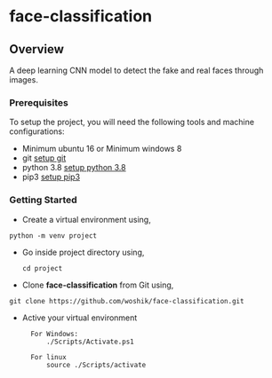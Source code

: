 # face-classification

## Overview

A deep learning CNN model to detect the fake and real faces through images.

### Prerequisites

To setup the project, you will need the following tools and machine configurations:

- Minimum ubuntu 16 or Minimum windows 8
- git [setup git](https://git-scm.com/book/en/v2/Getting-Started-Installing-Git)
- python 3.8 [setup python 3.8](https://www.python.org/doc/)
- pip3 [setup pip3](https://pip.pypa.io/en/stable/installing/)

### Getting Started

- Create a virtual environment using,

 `python -m venv project`
 
- Go inside project directory using,

    `cd project`

- Clone **face-classification** from Git using,

 `git clone https://github.com/woshik/face-classification.git`
 
- Active your virtual environment 

        For Windows:
            ./Scripts/Activate.ps1
        
        For linux
            source ./Scripts/activate